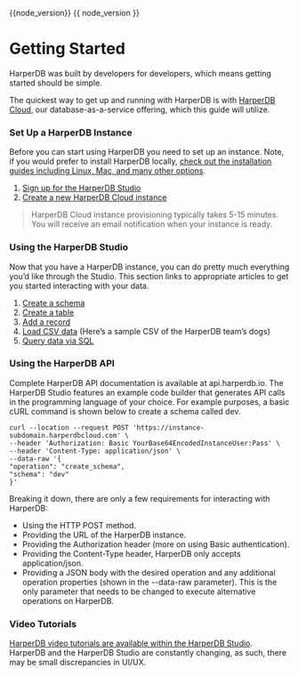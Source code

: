 {{node_version}} {{ node_version }}

# Getting Started

HarperDB was built by developers for developers, which means getting started should be simple.

The quickest way to get up and running with HarperDB is with [HarperDB Cloud](https://harperdb.io/docs/harperdb-cloud/), our database-as-a-service offering, which this guide will utilize.


### Set Up a HarperDB Instance

Before you can start using HarperDB you need to set up an instance. Note, if you would prefer to install HarperDB locally, [check out the installation guides including Linux, Mac, and many other options](../install-harperdb/index.md).

1. [Sign up for the HarperDB Studio](https://studio.harperdb.io/sign-up)
2. [Create a new HarperDB Cloud instance](../harperdb-studio/instances/#create-new-instance) 

> HarperDB Cloud instance provisioning typically takes 5-15 minutes. You will receive an email notification when your instance is ready.


### Using the HarperDB Studio
Now that you have a HarperDB instance, you can do pretty much everything you’d like through the Studio. This section links to appropriate articles to get you started interacting with your data.

1. [Create a schema](../harperdb-studio/manage-schemas-browse-data#create-a-schema)
2. [Create a table](../harperdb-studio/manage-schemas-browse-data#create-a-table)
4. [Add a record](../harperdb-studio/manage-schemas-browse-data#add-a-record)
3. [Load CSV data](../harperdb-studio/manage-schemas-browse-data#load-csv-data) (Here’s a sample CSV of the HarperDB team’s dogs)
5. [Query data via SQL](../harperdb-studio/query-instance-data)


### Using the HarperDB API
Complete HarperDB API documentation is available at api.harperdb.io. The HarperDB Studio features an example code builder that generates API calls in the programming language of your choice. For example purposes, a basic cURL command is shown below to create a schema called dev.

```
curl --location --request POST 'https://instance-subdomain.harperdbcloud.com' \
--header 'Authorization: Basic YourBase64EncodedInstanceUser:Pass' \
--header 'Content-Type: application/json' \
--data-raw '{
"operation": "create_schema",
"schema": "dev"
}'
```

Breaking it down, there are only a few requirements for interacting with HarperDB:

* Using the HTTP POST method.
* Providing the URL of the HarperDB instance.
* Providing the Authorization header (more on using Basic authentication).
* Providing the Content-Type header, HarperDB only accepts application/json.
* Providing a JSON body with the desired operation and any additional operation properties (shown in the --data-raw parameter). This is the only parameter that needs to be changed to execute alternative operations on HarperDB.

### Video Tutorials

[HarperDB video tutorials are available within the HarperDB Studio](https://studio.harperdb.io/resources/tutorials/). HarperDB and the HarperDB Studio are constantly changing, as such, there may be small discrepancies in UI/UX.
